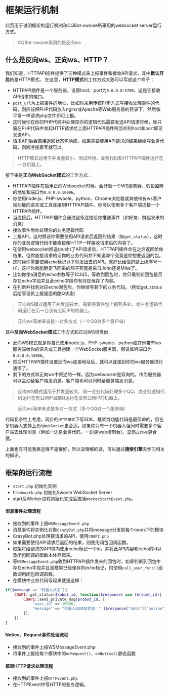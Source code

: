 # 框架运行机制

此页用于说明框架的运行机制和CQBot-swoole所采用的websocket server运行方式。

> CQBot-swoole采用的是反向ws

## 什么是反向ws、正向ws、HTTP？
我们知道，HTTPAPI插件提供了三种模式来上报事件和接收API请求，其中**默认开启**的是HTTP模式。
在这里，**HTTP模式**的工作方式大致可以写成这个样子：

- HTTPAPI插件是一个服务器，设置host、port为`0.0.0.0:5700`，这是它接收API请求的端口。
- `post_url`为上报事件的地址，比如你采用传统PHP方式写接收处理事件的代码，则应该把PHP代码放入nginx或Apache等Web服务器的目录下，然后像平常一样请求php文件即可上报。
- 这时候你在你的PHP代码中处理完你的逻辑代码需要发送API请求时候，你只需在PHP代码中发起HTTP请求给上面HTTPAPI插件所监听的host和port即可发送API。
- 请求API后会直接返回[状态包响应](https://cqhttp.cc/docs/#/API?id=响应说明)，如果需要使用API请求的结果继续写业务代码，则顺序接着写就可以。

> HTTP模式适用于并发量较小、测试环境、业务代码和HTTPAPI插件运行在一台机器上。

接下来是**正向WebSocket模式**的工作方式：

- HTTPAPI插件在启用正向Websocket时候，会开启一个WS服务器，假设监听的地址和端口为`0.0.0.0:10086`。
- 你使用node.js、PHP-swoole、python、Chrome浏览器或其他带有ws客户端功能的语言或工具连接到HTTPAPI插件。你可以使用多个客户端连接一个HTTPAPI插件。
- 当连接后，HTTPAPI插件会通过这条连接给你推送事件（如好友、群组发来的消息）
- 接收事件后你处理你的业务逻辑代码
- 上报API。这时假设你需要使用API请求后返回的结果（如`get_status`），这时你的业务逻辑代码不能直接像HTTP一样接收请求后的内容了。
- 在使用websocket推送(push)了API请求后，HTTPAPI插件会在之后返回给你结果，但你直接请求的话你的业务代码并不知道哪个究竟是你想要返回的包。
- 这时候你需要使用`echo`标记以下你发出去的API。就好比给信鸽腿上绑序号一样，这样你就能确定飞回来的鸽子究竟是来自John还是Mike了。
- 比如你使a消息的echo参数等于12345，等收到回包时，你只需判断回包是否存在echo字段并且此echo字段你有对应保存了内容。
- 在判断并找到对应echo回包后，你继续写剩下的业务代码。（例如get_status后给管理员上报里面的酷Q状态）

> 正向WS模式适用于并发量较大、需要将事件包上报到多处、或业务逻辑代码运行在另一台没有公网IP的机器上。

> 正向ws简单来说是一对多方式（一个QQ对多个客户端）

其中**反向WebSocket模式**工作方式和正向WS很类似

- 反向WS模式就是你自己使用node.js、PHP-swoole、python或其他带有ws服务端给你的语言或工具创建一个WebSocket服务器，假设监听端口为`0.0.0.0:10086`。
- 然后HTTPAPI插件设置反向ws连接地址后，就可以连接到你的ws服务器进行通信了。
- 剩下的方式和正向ws中叙述的一样。因为websocket是双向的。作为服务器可以主动给客户端发消息，客户端也可以同时给服务端发消息。

> 反向WS模式适用于并发量较大、同一业务代码处理多个QQ、或业务逻辑代码运行在有公网IP且酷Q运行在没有公网IP的机器上。

> 反向ws简单来说是多对一方式（多个QQ对一个服务端）


代码复杂性上考虑，同步的`HTTP模式`下写SDK、框架或功能代码是最简单的，但在多机器人支持上`反向WebSocket`更合适。如果你只有一个机器人但同时需要多个客户端去处理消息（例如一边是业务代码，一边是web控制台），显然`正向ws`更合适。

上面也有可能我表述得不是很好，所以没理解的话，可以通过**搜索引擎**去学习相关的知识。

## 框架的运行流程

- `start.php` 初始化实例
- `Framework.php` 初始化Swoole WebSocket Server
- start后Worker进程初始化完成后激活`WorkerStartEvent.php`。

#### 消息事件处理流程
- 接收到的事件上报`WSMessageEvent.php`
- 消息事件将实例化对象`CrazyBot.php`并将message分发到每个mods下的模块
- CrazyBot.php处理要请求的API，使用`CQAPI.php`
- 如果需要使用API请求后返回的结果，则使用闭包回调函数。
- 框架将给请求的API包内使用echo标记一个id，并将此API内容和echo的id以及闭包回调的函数本体存起来。
- 等`WSMessageEvent.php`收到HTTPAPI插件发来的回包时，如果判断到回包中存在echo字段并且是框架已经保存的echo标记，则使用`call_user_func()`函数调用闭包回调函数。
- 在模块中业务代码写起来就是这样：
```php
if($message == "机器人状态"){
    CQAPI::get_status($robot_id, function($response) use ($robot_id){
        CQAPI::send_private_msg($robot_id, [
            "user_id" => 10086, 
            "message" => "机器人QQ目前状态：".($response["data"]["online"] ? "正常" : "离线")
        ]);
    });
}
```

#### Notice、Request事件处理流程
- 接收到的事件上报WSMessageEvent.php
- 将事件上报给每个模块中的`onRequest()`、`onNotice()`静态函数

#### 框架HTTP请求处理流程
- 接收到的事件上报`HTTPEvent.php`
- 在HTTPEvent中写HTTP的业务逻辑。
